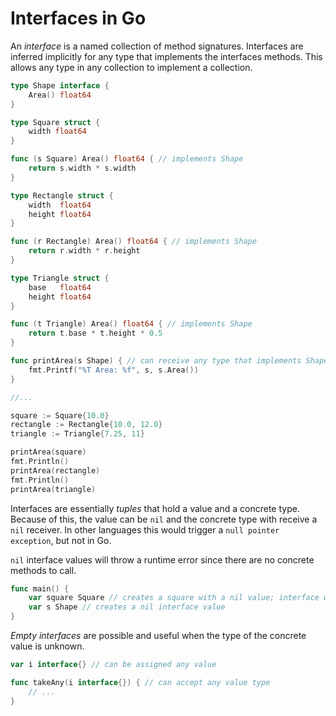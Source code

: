 # Interfaces in Go

An _interface_ is a named collection of method signatures. Interfaces are inferred implicitly for any type that implements the interfaces methods. This allows any type in any collection to implement a collection.

```go
type Shape interface {
	Area() float64
}

type Square struct {
	width float64
}

func (s Square) Area() float64 { // implements Shape
	return s.width * s.width
}

type Rectangle struct {
	width  float64
	height float64
}

func (r Rectangle) Area() float64 { // implements Shape
	return r.width * r.height
}

type Triangle struct {
	base   float64
	height float64
}

func (t Triangle) Area() float64 { // implements Shape
	return t.base * t.height * 0.5
}

func printArea(s Shape) { // can receive any type that implements Shape
	fmt.Printf("%T Area: %f", s, s.Area())
}

//...

square := Square{10.0}
rectangle := Rectangle{10.0, 12.0}
triangle := Triangle{7.25, 11}

printArea(square)
fmt.Println()
printArea(rectangle)
fmt.Println()
printArea(triangle)
```

Interfaces are essentially _tuples_ that hold a value and a concrete type. Because of this, the value can be `nil` and the concrete type with receive a `nil` receiver. In other languages this would trigger a `null pointer exception`, but not in Go.

`nil` interface values will throw a runtime error since there are no concrete methods to call.

```go
func main() {
    var square Square // creates a square with a nil value; interface will still call concrete methods
    var s Shape // creates a nil interface value
}
```

_Empty interfaces_ are possible and useful when the type of the concrete value is unknown.

```go
var i interface{} // can be assigned any value

func takeAny(i interface{}) { // can accept any value type
    // ...
}
```
